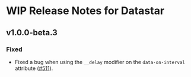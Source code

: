# WIP Release Notes for Datastar

## v1.0.0-beta.3

### Fixed

- Fixed a bug when using the `__delay` modifier on the `data-on-interval` attribute ([#511](https://github.com/starfederation/datastar/issues/511)).